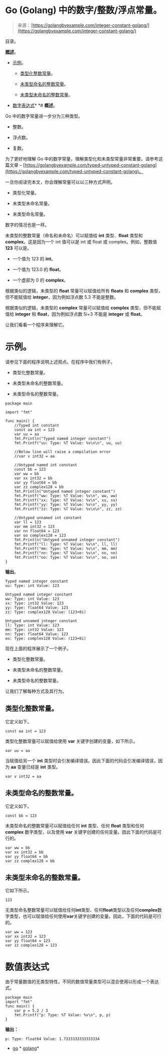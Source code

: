 <!--yml

分类：未分类。

日期：2024-10-13 06:28:19。

-->

# Go (Golang) 中的数字/整数/浮点常量。

> 来源：[https://golangbyexample.com/integer-constant-golang/](https://golangbyexample.com/integer-constant-golang/)

目录。

**[概述](#Overview "概述")**。

+   [示例](#Example "示例")。

    +   [类型化整数常量](#Typed_integer_constant "类型化整数常量")。

    +   [未类型命名的整数常量](#Untyped_named_integer_constant "未类型命名的整数常量")。

    +   [未类型未命名的整数常量](#Untyped_unnamed_integer_constant "未类型未命名的整数常量")。

+   [数字表达式](#Numeric_Expressions "数字表达式")*  *# **概述**。

Go 中的数字常量进一步分为三种类型。

+   整数。

+   浮点数。

+   复数。

为了更好地理解 Go 中的数字常量，理解类型化和未类型常量非常重要。请参考这篇文章 – [https://golangbyexample.com/typed-untyped-constant-golang](https://golangbyexample.com/typed-untyped-constant-golang)。

一旦你阅读完本文，你会理解常量可以以三种方式声明。

+   类型化常量。

+   未类型未命名常量。

+   未类型命名常量。

数字的情况也是一样。

未类型的整数常量（命名和未命名）可以赋值给 **int** 类型、**float** 类型和 **complex**。这是因为一个 int 值可以是 int 或 float 或 complex。例如，整数值 **123** 可以是。

+   一个值为 123 的 **int**。

+   一个值为 123.0 的 **float**。

+   一个虚部为 0 的 **complex**。

根据类似的逻辑，未类型的 **float** 常量可以赋值给所有 **floats** 和 **complex** 类型，但不能赋值给 **integer**，因为例如浮点数 5.3 不能是整数。

根据类似的逻辑，未类型的 **complex** 常量可以赋值给 **complex** 类型，但不能赋值给 **integer** 和 **float**，因为例如浮点数 5i+3 不能是 **integer** 或 **float**。

让我们看看一个程序来理解它。

# **示例**。

请参见下面的程序说明上述观点。在程序中我们有例子。

+   类型化整数常量。

+   未类型未命名的整数常量。

+   未类型命名的整数常量。

```
package main

import "fmt"

func main() {
	//Typed int constant
	const aa int = 123
	var uu = aa
	fmt.Println("Typed named integer constant")
	fmt.Printf("uu: Type: %T Value: %v\n\n", uu, uu)

	//Below line will raise a compilation error
	//var v int32 = aa

	//Untyped named int constant
	const bb = 123
	var ww = bb
	var xx int32 = bb
	var yy float64 = bb
	var zz complex128 = bb
	fmt.Println("Untyped named integer constant")
	fmt.Printf("ww: Type: %T Value: %v\n", ww, ww)
	fmt.Printf("xx: Type: %T Value: %v\n", xx, xx)
	fmt.Printf("yy: Type: %T Value: %v\n", yy, yy)
	fmt.Printf("zz: Type: %T Value: %v\n\n", zz, zz)

	//Untyped unnamed int constant
	var ll = 123
	var mm int32 = 123
	var nn float64 = 123
	var oo complex128 = 123
	fmt.Println("Untyped unnamed integer constant")
	fmt.Printf("ll: Type: %T Value: %v\n", ll, ll)
	fmt.Printf("mm: Type: %T Value: %v\n", mm, mm)
	fmt.Printf("nn: Type: %T Value: %v\n", nn, nn)
	fmt.Printf("oo: Type: %T Value: %v\n", oo, oo)
}
```

**输出**。

```
Typed named integer constant
uu: Type: int Value: 123

Untyped named integer constant
ww: Type: int Value: 123
xx: Type: int32 Value: 123
yy: Type: float64 Value: 123
zz: Type: complex128 Value: (123+0i)

Untyped unnamed integer constant
ll: Type: int Value: 123
mm: Type: int32 Value: 123
nn: Type: float64 Value: 123
oo: Type: complex128 Value: (123+0i)
```

现在上面的程序展示了一个例子。

+   类型化整数常量。

+   未类型未命名的整数常量。

+   未类型命名的整数常量。

让我们了解每种方式及其行为。

## **类型化整数常量**。

它定义如下。

```
const aa int = 123
```

类型化整数常量可以赋值给使用 **var** 关键字创建的变量，如下所示。

```
var uu = aa
```

当赋值给另一个 **int** 类型时会引发编译错误。因此下面的代码会引发编译错误，因为 **aa** 变量已经是 **int** 类型。

```
var v int32 = aa
```

## **未类型命名的整数常量**。

它定义如下。

```
const bb = 123
```

未类型命名的整数常量可以赋值给任何 **int** 类型、任何 **float** 类型和任何 **complex** 数字类型，以及使用 **var** 关键字创建的任何变量。因此下面的代码是可行的。

```
var ww = bb
var xx int32 = bb
var yy float64 = bb
var zz complex128 = bb
```

## **未类型未命名的整数常量**。

它如下所示。

```
123
```

无类型命名整数常量可以赋值给任何**int**类型、任何**float**类型以及任何**complex**数字类型，也可以赋值给任何使用**var**关键字创建的变量。因此，下面的代码是可行的。

```
var ww = 123
var xx int32 = 123
var yy float64 = 123
var zz complex128 = 123
```

# **数值表达式**

由于常量数值的无类型特性，不同的数值常量类型可以混合使用以形成一个表达式。

```
package main
import "fmt"
func main() {
    var p = 5.2 / 3
    fmt.Printf("p: Type: %T Value: %v\n", p, p)
}
```

**输出：**

```
p: Type: float64 Value: 1.7333333333333334
```

+   [go](https://golangbyexample.com/tag/go/) *   [golang](https://golangbyexample.com/tag/golang/)*
